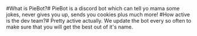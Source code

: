 #What is PieBot?#
PieBot is a discord bot which can tell yo mama some jokes, never gives you up, sends you cookies plus much more!
#How active is the dev team?#
Pretty active actually. We update the bot every so often to make sure that you will get the best out of it's name.
